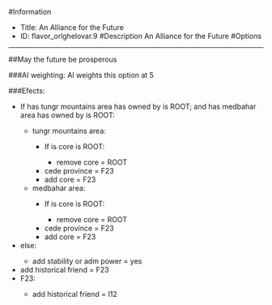 #Information
 - Title: An Alliance for the Future
 - ID: flavor_orlghelovar.9
#Description
An Alliance for the Future
#Options

___
##May the future be prosperous

###AI weighting:
AI weights this option at 5


###Efects:<ul><li>If has tungr mountains area has owned by is ROOT; and  has medbahar area has owned by is ROOT:</li><ul><li>tungr mountains area:</li><ul><li>If is core is ROOT:</li><ul><li>remove core = ROOT</li></ul><li>cede province = F23</li><li>add core = F23</li></ul><li>medbahar area:</li><ul><li>If is core is ROOT:</li><ul><li>remove core = ROOT</li></ul><li>cede province = F23</li><li>add core = F23</li></ul></ul><li>else:</li><ul><li>add stability or adm power = yes</li></ul><li>add historical friend = F23</li><li>F23:</li><ul><li>add historical friend = I12</li></ul></ul>
